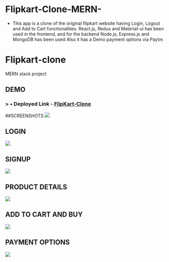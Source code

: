 # Flipkart-Clone-MERN-
- This app is a clone of the original flipkart website having Login, Logout and Add to Cart functionalities. 
React.js, Redux and Material-ui has been used in the frontend, and for the backend Node.js, Express.js and MongoDB has been used Also it has a Demo payment options via Paytm
# Flipkart-clone
MERN stack project

## DEMO
### > • Deployed Link - [FlipKart-Clone](https://flipcart-clone-talib.herokuapp.com/)

##SCREENSHOTS
![](https://snipboard.io/xGj7Cs.jpg)
## LOGIN
![](https://snipboard.io/w93M5E.jpg)
## SIGNUP
![](https://snipboard.io/Hr4gRK.jpg)
## PRODUCT DETAILS
![](https://snipboard.io/YNrxZR.jpg)
## ADD TO CART AND BUY
![](https://snipboard.io/dJw3MN.jpg)
## PAYMENT OPTIONS
![](https://snipboard.io/YT8QwL.jpg)

